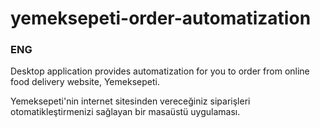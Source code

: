 # yemeksepeti-order-automatization

### ENG
Desktop application provides automatization for you to order from online food delivery website, Yemeksepeti.

Yemeksepeti'nin internet sitesinden vereceğiniz siparişleri otomatikleştirmenizi sağlayan bir masaüstü uygulaması.
